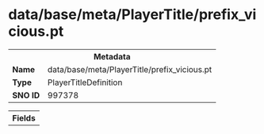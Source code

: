 <h1>data/base/meta/PlayerTitle/prefix_vicious.pt</h1><table><tr><th colspan="100%">Metadata</th></tr><tr><td><b>Name</b></td><td>data/base/meta/PlayerTitle/prefix_vicious.pt</td></tr><tr><td><b>Type</b></td><td>PlayerTitleDefinition</td></tr><tr><td><b>SNO ID</b></td><td>997378</td></tr></table>

<table><tr><th colspan="100%">Fields</th></tr></table>

